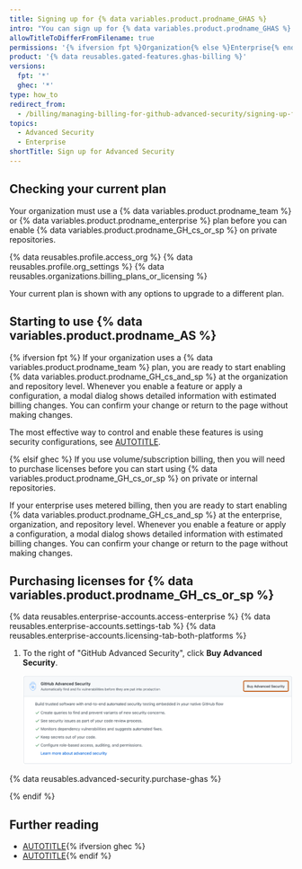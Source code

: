 ```yaml
---
title: Signing up for {% data variables.product.prodname_GHAS %}
intro: "You can sign up for {% data variables.product.prodname_GHAS %} products from your {% data variables.enterprise.enterprise_or_org %} account's settings to prevent data leaks and keep vulnerablities out of your codebase."
allowTitleToDifferFromFilename: true
permissions: '{% ifversion fpt %}Organization{% else %}Enterprise{% endif %} owners can sign up for {% data variables.product.prodname_GH_cs_or_sp %}'
product: '{% data reusables.gated-features.ghas-billing %}'
versions:
  fpt: '*'
  ghec: '*'
type: how_to
redirect_from:
  - /billing/managing-billing-for-github-advanced-security/signing-up-for-github-advanced-security
topics:
  - Advanced Security
  - Enterprise
shortTitle: Sign up for Advanced Security
---
```


## Checking your current plan

Your organization must use a {% data variables.product.prodname_team %} or {% data variables.product.prodname_enterprise %} plan before you can enable {% data variables.product.prodname_GH_cs_or_sp %} on private repositories.

{% data reusables.profile.access_org %}
{% data reusables.profile.org_settings %}
{% data reusables.organizations.billing_plans_or_licensing %}

Your current plan is shown with any options to upgrade to a different plan.

## Starting to use {% data variables.product.prodname_AS %}

{% ifversion fpt %}
If your organization uses a {% data variables.product.prodname_team %} plan, you are ready to start enabling {% data variables.product.prodname_GH_cs_and_sp %} at the organization and repository level. Whenever you enable a feature or apply a configuration, a modal dialog shows detailed information with estimated billing changes. You can confirm your change or return to the page without making changes.

The most effective way to control and enable these features is using security configurations, see [AUTOTITLE](/code-security/securing-your-organization/introduction-to-securing-your-organization-at-scale/choosing-a-security-configuration-for-your-repositories).

{% elsif ghec %}
If you use volume/subscription billing, then you will need to purchase licenses before you can start using {% data variables.product.prodname_GH_cs_or_sp %} on private or internal repositories.

If your enterprise uses metered billing, then you are ready to start enabling {% data variables.product.prodname_GH_cs_and_sp %} at the enterprise, organization, and repository level. Whenever you enable a feature or apply a configuration, a modal dialog shows detailed information with estimated billing changes. You can confirm your change or return to the page without making changes.

## Purchasing licenses for {% data variables.product.prodname_GH_cs_or_sp %}

{% data reusables.enterprise-accounts.access-enterprise %}
{% data reusables.enterprise-accounts.settings-tab %}
{% data reusables.enterprise-accounts.licensing-tab-both-platforms %}
1. To the right of "GitHub Advanced Security", click **Buy Advanced Security**.

   ![Screenshot of the {% data variables.product.prodname_GH_advanced_security %} section of the enterprise licensing screen. The "Buy Advanced Security" button is outlined in orange.](/assets/images/help/enterprises/ghas-buy-advanced-security-button.png)

{% data reusables.advanced-security.purchase-ghas %}

{% endif %}

## Further reading

* [AUTOTITLE](/code-security/securing-your-organization/introduction-to-securing-your-organization-at-scale/about-enabling-security-features-at-scale){% ifversion ghec %}
* [AUTOTITLE](/code-security/adopting-github-advanced-security-at-scale/introduction-to-adopting-github-advanced-security-at-scale){% endif %}
